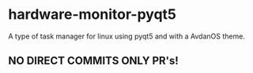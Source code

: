# hardware-monitor-pyqt5
A type of task manager for linux using pyqt5 and with a AvdanOS theme.

## NO DIRECT COMMITS ONLY PR's!
